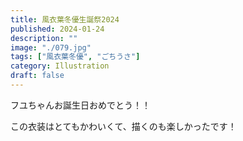 ```yaml
---
title: 風衣葉冬優生誕祭2024
published: 2024-01-24
description: ""
image: "./079.jpg"
tags: ["風衣葉冬優", "ごちうさ"]
category: Illustration
draft: false
---
```

フユちゃんお誕生日おめでとう！！

この衣装はとてもかわいくて、描くのも楽しかったです！
